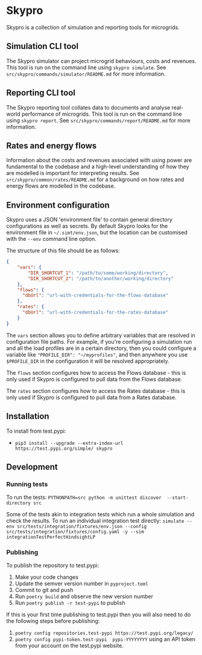 # Skypro

Skypro is a collection of simulation and reporting tools for microgrids.

## Simulation CLI tool
The Skypro simulator can project microgrid behaviours, costs and revenues.
This tool is run on the command line using `skypro simulate`.
See `src/skypro/commands/simulator/README.md` for more information.

## Reporting CLI tool
The Skypro reporting tool collates data to documents and analyse real-world performance of microgrids.
This tool is run on the command line using `skypro report`.
See `src/skypro/commands/report/README.md` for more information.

## Rates and energy flows
Information about the costs and revenues associated with using power are fundamental to the codebase and a high-level understanding of how they are modelled is important for interpreting results.
See `src/skypro/common/rates/README.md` for a background on how rates and energy flows are modelled in the codebase.

## Environment configuration
Skypro uses a JSON 'environment file' to contain general directory configurations as well as secrets.
By default Skypro looks for the environment file in `~/.simt/env.json`, but the location can be customised with the `--env` command line option.

The structure of this file should be as follows:
```json
{
    "vars": {
        "DIR_SHORTCUT_1": "/path/to/some/working/directory",
        "DIR_SHORTCUT_2": "/path/to/another/working/directory"
    },
    "flows": {
      "dbUrl": "url-with-credentials-for-the-flows-database"
    },
    "rates": {
      "dbUrl": "url-with-credentials-for-the-rates-database"
    }
}
```
The `vars` section allows you to define arbitrary variables that are resolved in configuration file paths.
For example, if you're configuring a simulation run and all the load profiles are in a certain directory, then you could configure a variable like `"PROFILE_DIR": "~/myprofiles"`, and then 
anywhere you use `$PROFILE_DIR` in the configuration it will be resolved appropriately.

The `flows` section configures how to access the Flows database - this is only used if Skypro is configured to pull data from the Flows database.

The `rates` section configures how to access the Rates database - this is only used if Skypro is configured to pull data from a Rates database.


## Installation

To install from test.pypi:
- `pip3 install --upgrade --extra-index-url https://test.pypi.org/simple/ skypro`


## Development

### Running tests
To run the tests: `PYTHONPATH=src python -m unittest discover  --start-directory src`

Some of the tests akin to integration tests which run a whole simulation and check the results.
To run an individual integration test directly: `simulate --env src/tests/integration/fixtures/env.json --config src/tests/integration/fixtures/config.yaml -y --sim integrationTestPerfectHindsightLP`

### Publishing
To publish the repository to test.pypi:
1. Make your code changes
2. Update the semver version number in `pyproject.toml`
3. Commit to git and push
4. Run `poetry build` and observe the new version number
5. Run `poetry publish -r test-pypi` to publish

If this is your first time publishing to test.pypi then you will also need to do the following steps before publishing:
1. `poetry config repositories.test-pypi https://test.pypi.org/legacy/`
2. `poetry config pypi-token.test-pypi  pypi-YYYYYYYY` using an API token from your account on the test.pypi website.
